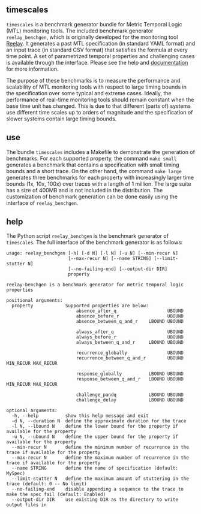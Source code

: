 ## timescales

`timescales` is a benchmark generator bundle for Metric Temporal Logic (MTL) monitoring tools. The included benchmark generator `reelay_benchgen`, which is originally developed for the monitoring tool [Reelay](https://github.com/doganulus/reelay). It generates a past MTL specification (in standard YAML format) and an input trace (in standard CSV format) that satisfies the formula at every time point. A set of parametrized temporal properties and challenging cases is available through the interface. Please see the help and [documentation](https://github.com/runtime-verification/benchmark-challenge-2018/blob/master/MTL/timescales/doc/timescales-crv2018.pdf) for more information.

The purpose of these benchmarks is to measure the performance and scalability of MTL monitoring tools with respect to large timing bounds in the specification over some typical and extreme cases. Ideally, the performance of real-time monitoring tools should remain constant when the base time unit has changed. This is due to that different (parts of) systems use different time scales up to orders of magnitude and the specification of slower systems contain large timing bounds.

## use

The bundle `timescales` includes a Makefile to demonstrate the generation of benchmarks. For each supported property, the command `make small` generates a benchmark that contains a specification with small timing bounds and a short trace. On the other hand, the command `make large` generates three benchmarks for each property with increasingly larger time bounds (1x, 10x, 100x) over traces with a length of 1 million. The large suite has a size of 400MB and is not included in the distribution. The customization of benchmark generation can be done easily using the interface of `reelay_benchgen`.

## help

The Python script `reelay_benchgen` is the benchmark generator of `timescales`. The full interface of the benchmark generator is as follows:

    usage: reelay_benchgen [-h] [-d N] [-l N] [-u N] [--min-recur N]
                           [--max-recur N] [--name STRING] [--limit-stutter N]
                           [--no-failing-end] [--output-dir DIR]
                           property
     
    reelay-benchgen is a benchmark generator for metric temporal logic properties
     
    positional arguments:
      property            Supported properties are below:
                              absence_after_q                   UBOUND
                              absence_before_r                  UBOUND
                              absence_between_q_and_r    LBOUND UBOUND
     
                              always_after_q                    UBOUND
                              always_before_r                   UBOUND
                              always_between_q_and_r     LBOUND UBOUND
     
                              recurrence_globally               UBOUND
                              recurrence_between_q_and_r        UBOUND MIN_RECUR MAX_RECUR
     
                              response_globally          LBOUND UBOUND
                              response_between_q_and_r   LBOUND UBOUND MIN_RECUR MAX_RECUR
     
                              challenge_pandq            LBOUND UBOUND
                              challenge_delay            LBOUND UBOUND
     
    optional arguments:
      -h, --help          show this help message and exit
      -d N, --duration N  define the approximate duration for the trace
      -l N, --lbound N    define the lower bound for the property if available for the property
      -u N, --ubound N    define the upper bound for the property if available for the property
      --min-recur N       define the minimum number of recurrence in the trace if available for the property
      --max-recur N       define the maximum number of recurrence in the trace if available for the property
      --name STRING       define the name of specification (default: MySpec)
      --limit-stutter N   define the maximum amount of stuttering in the trace (default: 0 -- No limit)
      --no-failing-end    disable appending a sequence to the trace to make the spec fail (default: Enabled)
      --output-dir DIR    use existing DIR as the directory to write output files in